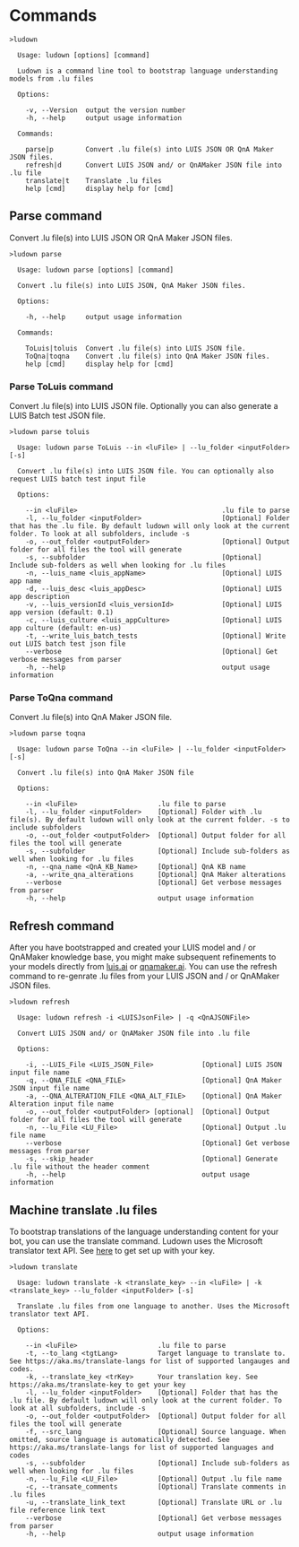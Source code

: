 # Commands

```
>ludown

  Usage: ludown [options] [command]

  Ludown is a command line tool to bootstrap language understanding models from .lu files

  Options:

    -v, --Version  output the version number
    -h, --help     output usage information

  Commands:

    parse|p        Convert .lu file(s) into LUIS JSON OR QnA Maker JSON files.
    refresh|d      Convert LUIS JSON and/ or QnAMaker JSON file into .lu file
    translate|t    Translate .lu files
    help [cmd]     display help for [cmd]
```

## Parse command

Convert .lu file(s) into LUIS JSON OR QnA Maker JSON files.

```
>ludown parse

  Usage: ludown parse [options] [command]

  Convert .lu file(s) into LUIS JSON, QnA Maker JSON files.

  Options:

    -h, --help     output usage information

  Commands:

    ToLuis|toluis  Convert .lu file(s) into LUIS JSON file.
    ToQna|toqna    Convert .lu file(s) into QnA Maker JSON files.
    help [cmd]     display help for [cmd]
```

### Parse ToLuis command

Convert .lu file(s) into LUIS JSON file. Optionally you can also generate a LUIS Batch test JSON file. 

```
>ludown parse toluis

  Usage: ludown parse ToLuis --in <luFile> | --lu_folder <inputFolder> [-s]

  Convert .lu file(s) into LUIS JSON file. You can optionally also request LUIS batch test input file

  Options:

    --in <luFile>                                    .lu file to parse
    -l, --lu_folder <inputFolder>                    [Optional] Folder that has the .lu file. By default ludown will only look at the current folder. To look at all subfolders, include -s
    -o, --out_folder <outputFolder>                  [Optional] Output folder for all files the tool will generate
    -s, --subfolder                                  [Optional] Include sub-folders as well when looking for .lu files
    -n, --luis_name <luis_appName>                   [Optional] LUIS app name
    -d, --luis_desc <luis_appDesc>                   [Optional] LUIS app description
    -v, --luis_versionId <luis_versionId>            [Optional] LUIS app version (default: 0.1)
    -c, --luis_culture <luis_appCulture>             [Optional] LUIS app culture (default: en-us)
    -t, --write_luis_batch_tests                     [Optional] Write out LUIS batch test json file
    --verbose                                        [Optional] Get verbose messages from parser
    -h, --help                                       output usage information
```

### Parse ToQna command

Convert .lu file(s) into QnA Maker JSON file.

```
>ludown parse toqna

  Usage: ludown parse ToQna --in <luFile> | --lu_folder <inputFolder> [-s]

  Convert .lu file(s) into QnA Maker JSON file

  Options:

    --in <luFile>                    .lu file to parse
    -l, --lu_folder <inputFolder>    [Optional] Folder with .lu file(s). By default ludown will only look at the current folder. -s to include subfolders
    -o, --out_folder <outputFolder>  [Optional] Output folder for all files the tool will generate
    -s, --subfolder                  [Optional] Include sub-folders as well when looking for .lu files
    -n, --qna_name <QnA_KB_Name>     [Optional] QnA KB name
    -a, --write_qna_alterations      [Optional] QnA Maker alterations
    --verbose                        [Optional] Get verbose messages from parser
    -h, --help                       output usage information

```

## Refresh command
After you have bootstrapped and created your LUIS model and / or QnAMaker knowledge base, you might make subsequent refinements to your models directly from [luis.ai](https://luis.ai/) or [qnamaker.ai](https://qnamaker.ai). You can use the refresh command to re-genrate .lu files from your LUIS JSON and / or QnAMaker JSON files.  

```
>ludown refresh

  Usage: ludown refresh -i <LUISJsonFile> | -q <QnAJSONFile>

  Convert LUIS JSON and/ or QnAMaker JSON file into .lu file

  Options:

    -i, --LUIS_File <LUIS_JSON_File>            [Optional] LUIS JSON input file name
    -q, --QNA_FILE <QNA_FILE>                   [Optional] QnA Maker JSON input file name
    -a, --QNA_ALTERATION_FILE <QNA_ALT_FILE>    [Optional] QnA Maker Alteration input file name
    -o, --out_folder <outputFolder> [optional]  [Optional] Output folder for all files the tool will generate
    -n, --lu_File <LU_File>                     [Optional] Output .lu file name
    --verbose                                   [Optional] Get verbose messages from parser
    -s, --skip_header                           [Optional] Generate .lu file without the header comment
    -h, --help                                  output usage information

```

## Machine translate .lu files
To bootstrap translations of the language understanding content for your bot, you can use the translate command. Ludown uses the Microsoft translator text API. See [here](https://aka.ms/translate-key) to get set up with your key.

```
>ludown translate

  Usage: ludown translate -k <translate_key> --in <luFile> | -k <translate_key> --lu_folder <inputFolder> [-s]

  Translate .lu files from one language to another. Uses the Microsoft translator text API.

  Options:

    --in <luFile>                    .lu file to parse
    -t, --to_lang <tgtLang>          Target language to translate to. See https://aka.ms/translate-langs for list of supported langauges and codes.
    -k, --translate_key <trKey>      Your translation key. See https://aka.ms/translate-key to get your key
    -l, --lu_folder <inputFolder>    [Optional] Folder that has the .lu file. By default ludown will only look at the current folder. To look at all subfolders, include -s
    -o, --out_folder <outputFolder>  [Optional] Output folder for all files the tool will generate
    -f, --src_lang                   [Optional] Source language. When omitted, source language is automatically detected. See https://aka.ms/translate-langs for list of supported languages and codes
    -s, --subfolder                  [Optional] Include sub-folders as well when looking for .lu files
    -n, --lu_File <LU_File>          [Optional] Output .lu file name
    -c, --transate_comments          [Optional] Translate comments in .lu files
    -u, --translate_link_text        [Optional] Translate URL or .lu file reference link text
    --verbose                        [Optional] Get verbose messages from parser
    -h, --help                       output usage information
```